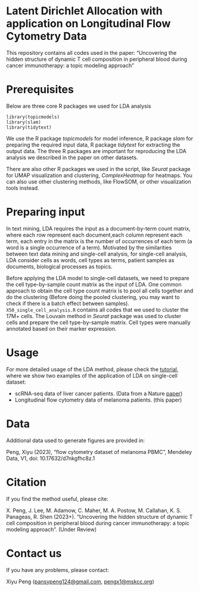 Latent Dirichlet Allocation with application on Longitudinal Flow Cytometry Data
=======

This repository contains all codes used in the paper: 
“Uncovering the hidden structure of dynamic T cell
composition in peripheral blood during cancer immunotherapy: a topic modeling
approach”

# Prerequisites

Below are three core R packages we used for LDA analysis

```
library(topicmodels)
library(slam)
library(tidytext)
```

We use the R package *topicmodels* for model inference, R package *slam* for preparing the required input data, R package *tidytext* for extracting the output data. 
The three R packages are important for reproducing the LDA analysis we described in the paper on other datasets. 

There are also other R packages we used in the script, like *Seurat* package for UMAP visualization and clustering, *ComplexHeatmap* for heatmaps. 
You can also use other clustering methods, like FlowSOM, or other visualization tools instead.


# Preparing input

In text mining, LDA requires the input as a document-by-term count matrix, where each row represent each document,each column represent each term, each entry in the matrix is the number of occurrences of each term (a word is a single occurrence of a term). Motivated by the similarities between text data mining and single-cell analysis, for single-cell analysis, LDA consider cells as words, cell types as terms, patient samples as documents, biological processes as topics.

Before applying the LDA model to single-cell datasets, we need to prepare the cell type-by-sample count matrix as the input of LDA. 
One common approach to obtain the cell type count matrix is to pool all cells together and do the clustering (Before doing the pooled clustering, you may want to check if there is a batch effect between samples). 
`X50_single_cell_analysis.R` contains all codes that we used to cluster the 17M+ cells.
The Louvain method in *Seurat* package was used to cluster cells and prepare the cell type-by-sample matrix. 
Cell types were manually annotated based on their marker expression.

# Usage

For more detailed usage of the LDA method,
please check the [tutorial](https://xiyupeng.github.io/LDA_examples/), where we show two examples of the 
application of LDA on single-cell dataset:

- scRNA-seq data of liver cancer patients. (Data from a Nature [paper](https://www.nature.com/articles/s41586-022-05400-x#Bib1))
- Longitudinal flow cytometry data of melanoma patients. (this paper)

# Data

Additional data used to generate figures are provided in:

Peng, Xiyu (2023), “flow cytometry dataset of melanoma PBMC”, Mendeley Data, V1, doi: 10.17632/d7nkgfhc8z.1

# Citation

If you find the method useful, please cite:

X. Peng, J. Lee, M. Adamow, C. Maher, M. A. Postow, M. Callahan, K. S.
Panageas, R. Shen (2023+). “Uncovering the hidden structure of dynamic T cell
composition in peripheral blood during cancer immunotherapy: a topic modeling
approach”. (Under Review)

# Contact us

If you have any problems, please contact:

Xiyu Peng (pansypeng124@gmail.com, pengx1@mskcc.org)

